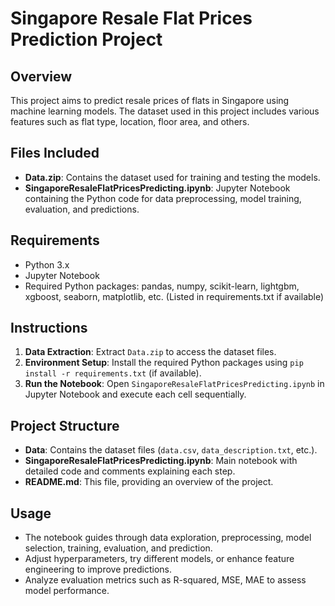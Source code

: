 # Singapore Resale Flat Prices Prediction Project

## Overview
This project aims to predict resale prices of flats in Singapore using machine learning models. The dataset used in this project includes various features such as flat type, location, floor area, and others.

## Files Included
- **Data.zip**: Contains the dataset used for training and testing the models.
- **SingaporeResaleFlatPricesPredicting.ipynb**: Jupyter Notebook containing the Python code for data preprocessing, model training, evaluation, and predictions.

## Requirements
- Python 3.x
- Jupyter Notebook
- Required Python packages: pandas, numpy, scikit-learn, lightgbm, xgboost, seaborn, matplotlib, etc. (Listed in requirements.txt if available)

## Instructions
1. **Data Extraction**: Extract `Data.zip` to access the dataset files.
2. **Environment Setup**: Install the required Python packages using `pip install -r requirements.txt` (if available).
3. **Run the Notebook**: Open `SingaporeResaleFlatPricesPredicting.ipynb` in Jupyter Notebook and execute each cell sequentially.

## Project Structure
- **Data**: Contains the dataset files (`data.csv`, `data_description.txt`, etc.).
- **SingaporeResaleFlatPricesPredicting.ipynb**: Main notebook with detailed code and comments explaining each step.
- **README.md**: This file, providing an overview of the project.

## Usage
- The notebook guides through data exploration, preprocessing, model selection, training, evaluation, and prediction.
- Adjust hyperparameters, try different models, or enhance feature engineering to improve predictions.
- Analyze evaluation metrics such as R-squared, MSE, MAE to assess model performance.
